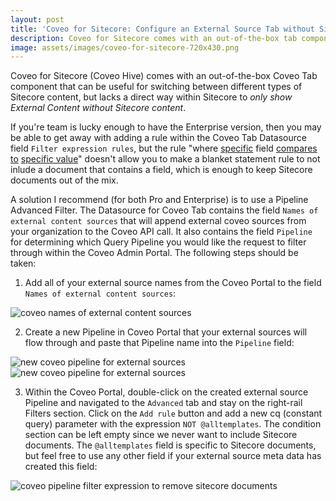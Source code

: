 ```yaml
---
layout: post
title: 'Coveo for Sitecore: Configure an External Source Tab without Sitecore Items'
description: Coveo for Sitecore comes with an out-of-the-box tab component that can be useful for switching between different types of Sitecore content. I will go over how to supress Sitecore content to only reveal External content.
image: assets/images/coveo-for-sitecore-720x430.png
---
```


Coveo for Sitecore (Coveo Hive) comes with an out-of-the-box Coveo Tab component that can be useful for switching between different types of Sitecore content, but lacks a direct way within Sitecore to *only show External Content without Sitecore content*.

If you're team is lucky enough to have the Enterprise version, then you may be able to get away with adding a rule within the Coveo Tab Datasource field `Filter expression rules`, but the rule "where <u>specific</u> field <u>compares to</u> <u>specific value</u>" doesn't allow you to make a blanket statement rule to not inlude a document that contains a field, which is enough to keep Sitecore documents out of the mix.

A solution I recommend (for both Pro and Enterprise) is to use a Pipeline Advanced Filter. The Datasource for Coveo Tab contains the field `Names of external content sources` that will append external coveo sources from your organization to the Coveo API call. It also contains the field `Pipeline` for determining which Query Pipeline you would like the request to filter through within the Coveo Admin Portal. The following steps should be taken:

1. Add all of your external source names from the Coveo Portal to the field `Names of external content sources`:
<img src="{% link assets/images/2021-11-30_field-names-of-external-sources.png %}" alt="coveo names of external content sources" />

2. Create a new Pipeline in Coveo Portal that your external sources will flow through and paste that Pipeline name into the `Pipeline` field:
<img src="{% link assets/images/2021-11-30_coveo-portal-pipeline-community.png %}" alt="new coveo pipeline for external sources" />
<img src="{% link assets/images/2021-11-30_coveo-pipeline-field.png %}" alt="new coveo pipeline for external sources" />

3. Within the Coveo Portal, double-click on the created external source Pipeline and navigated to the `Advanced` tab and stay on the right-rail Filters section. Click on the `Add rule` button and add a new cq (constant query) parameter with the expression `NOT @alltemplates`. The condition section can be left empty since we never want to include Sitecore documents. The `@alltemplates` field is specific to Sitecore documents, but feel free to use any other field if your external source meta data has created this field:
<img src="{% link assets/images/2021-11-30_coveo-externalsource-pipeline-filter-expression-configure.png %}" alt="coveo pipeline filter expression to remove sitecore documents" />